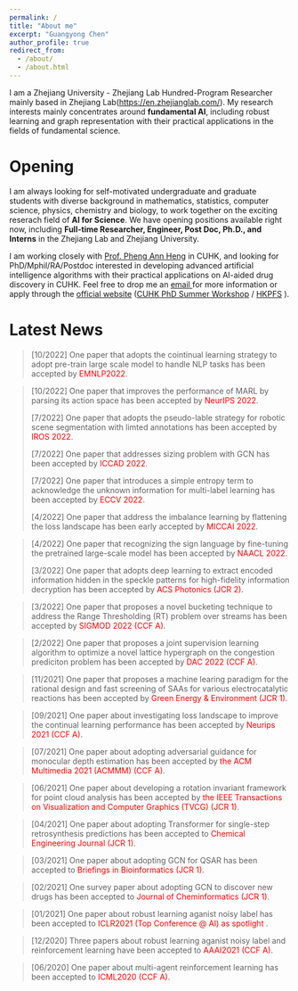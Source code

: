 ```yaml
---
permalink: /
title: "About me"
excerpt: "Guangyong Chen"
author_profile: true
redirect_from: 
  - /about/
  - /about.html
---
```


I am a Zhejiang University - Zhejiang Lab Hundred-Program Researcher mainly based in Zhejiang Lab(https://en.zhejianglab.com/). My research interests mainly concentrates around **fundamental AI**, including robust learning and graph representation with their practical applications in the fields of fundamental science.

Opening
======
I am always looking for self-motivated undergraduate and graduate students with diverse background in mathematics, statistics, computer science, physics, chemistry and biology, to work together on the exciting reserach field of **AI for Science**. We have opening positions available right now, including **Full-time Researcher, Engineer, Post Doc, Ph.D., and Interns** in the Zhejiang Lab and Zhejiang University.

I am working closely with [Prof. Pheng Ann Heng](http://www.cse.cuhk.edu.hk/~pheng/) in CUHK, and looking for PhD/Mphil/RA/Postdoc interested in developing advanced artificial intelligence algorithms with their practical applications on AI-aided drug discovery in CUHK. Feel free to drop me an <a href = "mailto: gychen@link.cuhk.edu.hk"> email </a> for more information or apply through the 
[official website](https://www.cse.cuhk.edu.hk/en/education/prospective-students/postgraduate-admissions-programmes/mphil-phd-programme) ([CUHK PhD Summer Workshop](http://hkpfs.erg.cuhk.edu.hk/) / [HKPFS](https://www.gs.cuhk.edu.hk/admissions/scholarships-fees/hkpfs) ).

Latest News
======
> [10/2022] One paper that adopts the cointinual learning strategy to adopt pre-train large scale model to handle NLP tasks has been accepted by <font color=red>EMNLP2022</font>.


> [10/2022] One paper that improves the performance of MARL by parsing its action space has been accepted by <font color=red>NeurIPS 2022</font>.
> 
> 
> [7/2022] One paper that adopts the pseudo-lable strategy for robotic scene segmentation with limted annotations has been accepted by <font color=red>IROS 2022</font>.
> 
> [7/2022] One paper that addresses sizing problem with GCN has been accepted by <font color=red>ICCAD 2022</font>.
> 
> [7/2022] One paper that introduces a simple entropy term to acknowledge the unknown information for multi-label learning  has been accepted by <font color=red>ECCV 2022</font>.
> 
> [4/2022] One paper that address the imbalance learning by flattening the loss landscape has been early accepted by <font color=red>MICCAI 2022</font>.

> [4/2022] One paper that recognizing the sign language by fine-tuning the pretrained large-scale model has been accepted by <font color=red>NAACL 2022</font>.
> 
> [3/2022] One paper that adopts deep learning to extract encoded information hidden in the speckle patterns for high-fidelity information decryption has been accepted by <font color=red>ACS Photonics (JCR 2)</font>.

> [3/2022] One paper that proposes a novel bucketing technique to address the Range Thresholding (RT) problem over streams has been accepted by <font color=red>SIGMOD 2022 (CCF A)</font>.

> [2/2022] One paper that proposes a joint supervision learning algorithm to optimize a novel lattice hypergraph on the congestion prediciton problem has been accepted by <font color=red>DAC 2022 (CCF A)</font>.

> [11/2021] One paper that proposes a machine learing paradigm for the rational design and fast screening of SAAs for various electrocatalytic reactions has been accepted by <font color=red>Green Energy & Environment (JCR 1)</font>.

> [09/2021] One paper about investigating loss landscape to improve the continual learning performance has been accepted by <font color=red> Neurips 2021 (CCF A)</font>.

> [07/2021] One paper about adopting adversarial guidance for monocular depth estimation has been accepted by <font color=red> the  ACM Multimedia 2021 (ACMMM) (CCF A)</font>.

> [06/2021] One paper about developing a rotation invariant framework for point cloud analysis has been accepted by <font color=red> the  IEEE Transactions on Visualization and Computer Graphics (TVCG) (JCR 1)</font>.

> [04/2021] One paper about adopting Transformer for single-step retrosynthesis predictions has been accepted to <font color=red> Chemical Engineering Journal (JCR 1)</font>.

> [03/2021] One paper about adopting GCN for QSAR has been accepted to <font color=red> Briefings in Bioinformatics (JCR 1)</font>.

> [02/2021] One survey paper about adopting GCN to discover new drugs has been accepted to <font color=red> Journal of Cheminformatics (JCR 1)</font>.

> [01/2021] One paper about robust learning aganist noisy label has been accepted to <font color=red> ICLR2021 (Top Conference @ AI) as spotlight </font>.

> [12/2020] Three papers about robust learning aganist noisy label and reinforcement learning have been accepted to <font color=red> AAAI2021 (CCF A)</font>.

> [06/2020] One paper about multi-agent reinforcement learning has been accepted to <font color=red> ICML2020 (CCF A)</font>.



<!-- Site-wide configuration
------
The main configuration file for the site is in the base directory in [_config.yml](https://github.com/academicpages/academicpages.github.io/blob/master/_config.yml), which defines the content in the sidebars and other site-wide features. You will need to replace the default variables with ones about yourself and your site's github repository. The configuration file for the top menu is in [_data/navigation.yml](https://github.com/academicpages/academicpages.github.io/blob/master/_data/navigation.yml). For example, if you don't have a portfolio or blog posts, you can remove those items from that navigation.yml file to remove them from the header. 

Create content & metadata
------
For site content, there is one markdown file for each type of content, which are stored in directories like _publications, _talks, _posts, _teaching, or _pages. For example, each talk is a markdown file in the [_talks directory](https://github.com/academicpages/academicpages.github.io/tree/master/_talks). At the top of each markdown file is structured data in YAML about the talk, which the theme will parse to do lots of cool stuff. The same structured data about a talk is used to generate the list of talks on the [Talks page](https://academicpages.github.io/talks), each [individual page](https://academicpages.github.io/talks/2012-03-01-talk-1) for specific talks, the talks section for the [CV page](https://academicpages.github.io/cv), and the [map of places you've given a talk](https://academicpages.github.io/talkmap.html) (if you run this [python file](https://github.com/academicpages/academicpages.github.io/blob/master/talkmap.py) or [Jupyter notebook](https://github.com/academicpages/academicpages.github.io/blob/master/talkmap.ipynb), which creates the HTML for the map based on the contents of the _talks directory).

**Markdown generator**

I have also created [a set of Jupyter notebooks](https://github.com/academicpages/academicpages.github.io/tree/master/markdown_generator
) that converts a CSV containing structured data about talks or presentations into individual markdown files that will be properly formatted for the academicpages template. The sample CSVs in that directory are the ones I used to create my own personal website at stuartgeiger.com. My usual workflow is that I keep a spreadsheet of my publications and talks, then run the code in these notebooks to generate the markdown files, then commit and push them to the GitHub repository.

How to edit your site's GitHub repository
------
Many people use a git client to create files on their local computer and then push them to GitHub's servers. If you are not familiar with git, you can directly edit these configuration and markdown files directly in the github.com interface. Navigate to a file (like [this one](https://github.com/academicpages/academicpages.github.io/blob/master/_talks/2012-03-01-talk-1.md) and click the pencil icon in the top right of the content preview (to the right of the "Raw | Blame | History" buttons). You can delete a file by clicking the trashcan icon to the right of the pencil icon. You can also create new files or upload files by navigating to a directory and clicking the "Create new file" or "Upload files" buttons. 

Example: editing a markdown file for a talk
![Editing a markdown file for a talk](/images/editing-talk.png)

For more info
------
More info about configuring academicpages can be found in [the guide](https://academicpages.github.io/markdown/). The [guides for the Minimal Mistakes theme](https://mmistakes.github.io/minimal-mistakes/docs/configuration/) (which this theme was forked from) might also be helpful.
 -->

